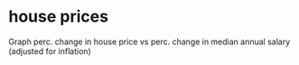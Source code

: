 # house prices
 Graph perc. change in house price vs perc. change in median annual salary (adjusted for inflation)
